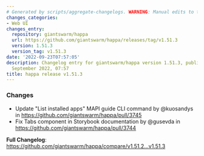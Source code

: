 ```yaml
---
# Generated by scripts/aggregate-changelogs. WARNING: Manual edits to this files will be overwritten.
changes_categories:
- Web UI
changes_entry:
  repository: giantswarm/happa
  url: https://github.com/giantswarm/happa/releases/tag/v1.51.3
  version: 1.51.3
  version_tag: v1.51.3
date: '2022-09-23T07:57:05'
description: Changelog entry for giantswarm/happa version 1.51.3, published on 23
  September 2022, 07:57
title: happa release v1.51.3
---
```


<!-- Release notes generated using configuration in .github/release.yml at main -->

### Changes
* Update "List installed apps" MAPI guide CLI command by @kuosandys in https://github.com/giantswarm/happa/pull/3745
* Fix Tabs component in Storybook documentation by @gusevda in https://github.com/giantswarm/happa/pull/3744

**Full Changelog**: https://github.com/giantswarm/happa/compare/v1.51.2...v1.51.3
